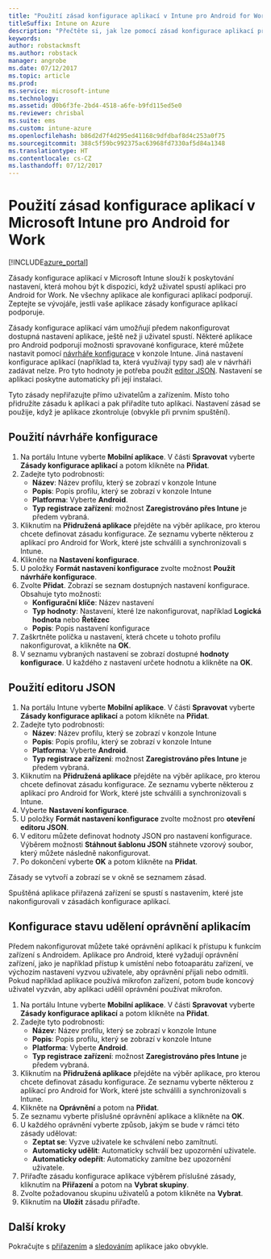 ```yaml
---
title: "Použití zásad konfigurace aplikací v Intune pro Android for Work"
titleSuffix: Intune on Azure
description: "Přečtěte si, jak lze pomocí zásad konfigurace aplikací předávat konfigurační data do aplikace pro Android for Work při jejím spuštění."
keywords: 
author: robstackmsft
ms.author: robstack
manager: angrobe
ms.date: 07/12/2017
ms.topic: article
ms.prod: 
ms.service: microsoft-intune
ms.technology: 
ms.assetid: d0b6f3fe-2bd4-4518-a6fe-b9fd115ed5e0
ms.reviewer: chrisbal
ms.suite: ems
ms.custom: intune-azure
ms.openlocfilehash: b86d2d7f4d295ed41168c9dfdbaf8d4c253a0f75
ms.sourcegitcommit: 388c5f59bc992375ac63968fd7330af5d84a1348
ms.translationtype: HT
ms.contentlocale: cs-CZ
ms.lasthandoff: 07/12/2017
---
```

# <a name="how-to-use-microsoft-intune-app-configuration-policies-for-android-for-work"></a>Použití zásad konfigurace aplikací v Microsoft Intune pro Android for Work

[!INCLUDE[azure_portal](./includes/azure_portal.md)]

Zásady konfigurace aplikací v Microsoft Intune slouží k poskytování nastavení, která mohou být k dispozici, když uživatel spustí aplikaci pro Android for Work. Ne všechny aplikace ale konfiguraci aplikací podporují. Zeptejte se vývojáře, jestli vaše aplikace zásady konfigurace aplikací podporuje.

Zásady konfigurace aplikací vám umožňují předem nakonfigurovat dostupná nastavení aplikace, ještě než ji uživatel spustí. Některé aplikace pro Android podporují možnosti spravované konfigurace, které můžete nastavit pomocí [návrháře konfigurace](#use-configuration-designer) v konzole Intune. Jiná nastavení konfigurace aplikací (například ta, která využívají typy sad) ale v návrháři zadávat nelze.  Pro tyto hodnoty je potřeba použít [editor JSON](#use-json-editor).   Nastavení se aplikaci poskytne automaticky při její instalaci.

Tyto zásady nepřiřazujte přímo uživatelům a zařízením. Místo toho přidružíte zásadu k aplikaci a pak přiřadíte tuto aplikaci. Nastavení zásad se použije, když je aplikace zkontroluje (obvykle při prvním spuštění).

## <a name="use-configuration-designer"></a>Použití návrháře konfigurace

1. Na portálu Intune vyberte **Mobilní aplikace**. V části **Spravovat** vyberte **Zásady konfigurace aplikací** a potom klikněte na **Přidat**.
2. Zadejte tyto podrobnosti:
    - **Název**: Název profilu, který se zobrazí v konzole Intune
    - **Popis**: Popis profilu, který se zobrazí v konzole Intune
    - **Platforma**: Vyberte **Android**.
    - **Typ registrace zařízení**: možnost **Zaregistrováno přes Intune** je předem vybraná.
3. Kliknutím na **Přidružená aplikace** přejděte na výběr aplikace, pro kterou chcete definovat zásadu konfigurace.  Ze seznamu vyberte některou z aplikací pro Android for Work, které jste schválili a synchronizovali s Intune.
4. Klikněte na **Nastavení konfigurace**.
5. U položky **Formát nastavení konfigurace** zvolte možnost **Použít návrháře konfigurace**.
6. Zvolte **Přidat**. Zobrazí se seznam dostupných nastavení konfigurace. Obsahuje tyto možnosti:
    - **Konfigurační klíče**: Název nastavení
    - **Typ hodnoty**: Nastavení, které lze nakonfigurovat, například **Logická hodnota** nebo **Řetězec**
    - **Popis**: Popis nastavení konfigurace
7. Zaškrtněte políčka u nastavení, která chcete u tohoto profilu nakonfigurovat, a klikněte na **OK**.
8. V seznamu vybraných nastavení se zobrazí dostupné **hodnoty konfigurace**. U každého z nastavení určete hodnotu a klikněte na **OK**.

## <a name="use-json-editor"></a>Použití editoru JSON

1. Na portálu Intune vyberte **Mobilní aplikace**. V části **Spravovat** vyberte **Zásady konfigurace aplikací** a potom klikněte na **Přidat**.
2. Zadejte tyto podrobnosti:
    - **Název**: Název profilu, který se zobrazí v konzole Intune
    - **Popis**: Popis profilu, který se zobrazí v konzole Intune
    - **Platforma**: Vyberte **Android**.
    - **Typ registrace zařízení**: možnost **Zaregistrováno přes Intune** je předem vybraná.
3. Kliknutím na **Přidružená aplikace** přejděte na výběr aplikace, pro kterou chcete definovat zásadu konfigurace.  Ze seznamu vyberte některou z aplikací pro Android for Work, které jste schválili a synchronizovali s Intune.
5. Vyberte **Nastavení konfigurace**.
6. U položky **Formát nastavení konfigurace** zvolte možnost pro **otevření editoru JSON**.
7. V editoru můžete definovat hodnoty JSON pro nastavení konfigurace. Výběrem možnosti **Stáhnout šablonu JSON** stáhnete vzorový soubor, který můžete následně nakonfigurovat.
8. Po dokončení vyberte **OK** a potom klikněte na **Přidat**.

Zásady se vytvoří a zobrazí se v okně se seznamem zásad.



Spuštěná aplikace přiřazená zařízení se spustí s nastavením, které jste nakonfigurovali v zásadách konfigurace aplikací.

## <a name="preconfigure-permissions-grant-state-for-apps"></a>Konfigurace stavu udělení oprávnění aplikacím

Předem nakonfigurovat můžete také oprávnění aplikací k přístupu k funkcím zařízení s Androidem. Aplikace pro Android, které vyžadují oprávnění zařízení, jako je například přístup k umístění nebo fotoaparátu zařízení, ve výchozím nastavení vyzvou uživatele, aby oprávnění přijali nebo odmítli. Pokud například aplikace používá mikrofon zařízení, potom bude koncový uživatel vyzván, aby aplikaci udělil oprávnění používat mikrofon.

1. Na portálu Intune vyberte **Mobilní aplikace**. V části **Spravovat** vyberte **Zásady konfigurace aplikací** a potom klikněte na **Přidat**.
2. Zadejte tyto podrobnosti:
    - **Název**: Název profilu, který se zobrazí v konzole Intune
    - **Popis**: Popis profilu, který se zobrazí v konzole Intune
    - **Platforma**: Vyberte **Android**.
    - **Typ registrace zařízení**: možnost **Zaregistrováno přes Intune** je předem vybraná.
3. Kliknutím na **Přidružená aplikace** přejděte na výběr aplikace, pro kterou chcete definovat zásadu konfigurace.  Ze seznamu vyberte některou z aplikací pro Android for Work, které jste schválili a synchronizovali s Intune.
5. Klikněte na **Oprávnění** a potom na **Přidat**.
6. Ze seznamu vyberte příslušné oprávnění aplikace a klikněte na **OK**.
7. U každého oprávnění vyberte způsob, jakým se bude v rámci této zásady udělovat:
    - **Zeptat se**: Vyzve uživatele ke schválení nebo zamítnutí.
    - **Automaticky udělit**: Automaticky schválí bez upozornění uživatele.
    - **Automaticky odepřít**: Automaticky zamítne bez upozornění uživatele.
8. Přiřaďte zásadu konfigurace aplikace výběrem příslušné zásady, kliknutím na **Přiřazení** a potom na **Vybrat skupiny**.
9. Zvolte požadovanou skupinu uživatelů a potom klikněte na **Vybrat**.
10. Kliknutím na **Uložit** zásadu přiřaďte.

## <a name="next-steps"></a>Další kroky

Pokračujte s [přiřazením](apps-deploy.md) a [sledováním](apps-monitor.md) aplikace jako obvykle.

